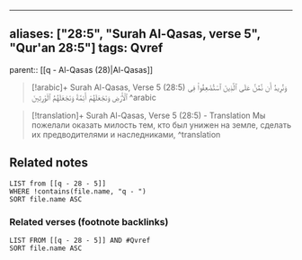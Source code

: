 
---
aliases: ["28:5", "Surah Al-Qasas, verse 5", "Qur'an 28:5"]
tags: Qvref
---

parent:: [[q - Al-Qasas (28)|Al-Qasas]]

> [!arabic]+ Surah Al-Qasas, Verse 5 (28:5)
> <span class="quran-arabic">وَنُرِيدُ أَن نَّمُنَّ عَلَى ٱلَّذِينَ ٱسْتُضْعِفُوا۟ فِى ٱلْأَرْضِ وَنَجْعَلَهُمْ أَئِمَّةً وَنَجْعَلَهُمُ ٱلْوَٰرِثِينَ</span>
^arabic

> [!translation]+ Surah Al-Qasas, Verse 5 (28:5) - Translation
> Мы пожелали оказать милость тем, кто был унижен на земле, сделать их предводителями и наследниками,
^translation



## Related notes
```dataview
LIST from [[q - 28 - 5]]
WHERE !contains(file.name, "q - ")
SORT file.name ASC
```

### Related verses (footnote backlinks)
```dataview
LIST FROM [[q - 28 - 5]] AND #Qvref
SORT file.name ASC
```

